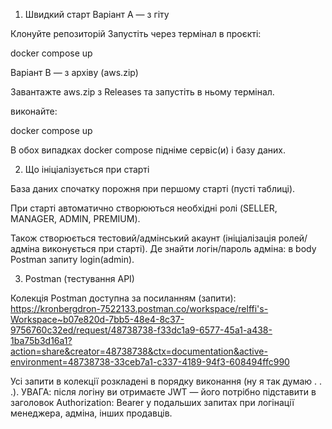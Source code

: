 1. Швидкий старт
Варіант A — з гіту

Клонуйте репозиторій
Запустіть через термінал в проєкті:

docker compose up

Варіант B — з архіву (aws.zip)

Завантажте aws.zip з Releases та запустіть в ньому термінал.

виконайте:

docker compose up


В обох випадках docker compose підніме сервіс(и) і базу даних. 

2. Що ініціалізується при старті

База даних спочатку порожня при першому старті (пусті таблиці).

При старті автоматично створюються необхідні ролі (SELLER, MANAGER, ADMIN, PREMIUM).

Також створюється тестовий/адмінський акаунт (ініціалізація ролей/адміна виконується при старті).
Де знайти логін/пароль адміна: в body Postman запиту login(admin).

3. Postman (тестування API)

Колекція Postman доступна за посиланням (запити):
https://kronbergdron-7522133.postman.co/workspace/relffi's-Workspace~b07e820d-7bb5-48e4-8c37-9756760c32ed/request/48738738-f33dc1a9-6577-45a1-a438-1ba75b3d16a1?action=share&creator=48738738&ctx=documentation&active-environment=48738738-33ceb7a1-c337-4189-94f3-608494ffc990

Усі запити в колекції розкладені в порядку виконання (ну я так думаю . . .).
УВАГА: після логіну ви отримаєте JWT — 
його потрібно підставити в заголовок Authorization: Bearer <TOKEN> у подальших запитах
при логінації менеджера, адміна, інших продавців.